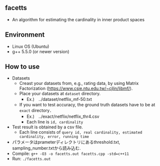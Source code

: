 ## facetts
* An algorithm for estimating the cardinality in inner product spaces

## Environment
* Linux OS (Ubuntu)
* g++ 5.5.0 (or newer version)

## How to use
* Datasets
    * Creast your datasets from, e.g., rating data, by using Matrix Factorization (https://www.csie.ntu.edu.tw/~cjlin/libmf/).
    * Place your datasets at ``dataset`` directory.
        * Ex.)　../dataset/netflix_mf-50.txt
    * If you want to test accuracy, the ground truth datasets have to be at ``exact`` directory．
        * Ex.)　../exact/netflix/netflix_thr4.csv
        * Each line is ``id, cardinality``
* Test result is obtained by a csv file.
    * Each line consists of ``query id, real cardinality, estimated cardinality, error, running time``
* パラメータはprameterディレクトリにあるthreshold.txt,   sampling_number.txtから読み込む.
* Compile: ``g++ -O3 -o facetts.out facetts.cpp -std=c++11``
* Run: ``./facetts.out``
